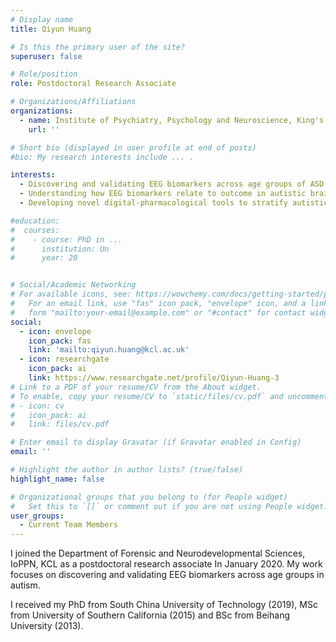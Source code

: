 ```yaml
---
# Display name
title: Qiyun Huang

# Is this the primary user of the site?
superuser: false

# Role/position
role: Postdoctoral Research Associate

# Organizations/Affiliations
organizations:
  - name: Institute of Psychiatry, Psychology and Neuroscience, King's College London
    url: ''

# Short bio (displayed in user profile at end of posts)
#bio: My research interests include ... .

interests:
  - Discovering and validating EEG biomarkers across age groups of ASD
  - Understanding how EEG biomarkers relate to outcome in autistic brain in response to candidate treatment and underpinning mechanisms
  - Developing novel digital-pharmacological tools to stratify autistic individuals and identify individuals most likely to respond to potential treatments

#education:
#  courses:
#    - course: PhD in ...
#      institution: Un
#      year: 20


# Social/Academic Networking
# For available icons, see: https://wowchemy.com/docs/getting-started/page-builder/#icons
#   For an email link, use "fas" icon pack, "envelope" icon, and a link in the
#   form "mailto:your-email@example.com" or "#contact" for contact widget.
social:
  - icon: envelope
    icon_pack: fas
    link: 'mailto:qiyun.huang@kcl.ac.uk'
  - icon: researchgate
    icon_pack: ai
    link: https://www.researchgate.net/profile/Qiyun-Huang-3
# Link to a PDF of your resume/CV from the About widget.
# To enable, copy your resume/CV to `static/files/cv.pdf` and uncomment the lines below.
# - icon: cv
#   icon_pack: ai
#   link: files/cv.pdf

# Enter email to display Gravatar (if Gravatar enabled in Config)
email: ''

# Highlight the author in author lists? (true/false)
highlight_name: false

# Organizational groups that you belong to (for People widget)
#   Set this to `[]` or comment out if you are not using People widget.
user_groups:
  - Current Team Members
---
```


I joined the Department of Forensic and Neurodevelopmental Sciences, IoPPN, KCL as a postdoctoral research associate In January 2020. My work focuses on discovering and validating EEG biomarkers across age groups in autism.

I received my PhD from South China University of Technology (2019), MSc from University of Southern California (2015) and BSc from Beihang University (2013).
